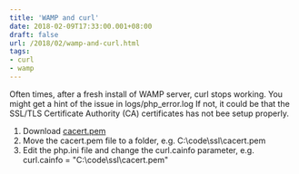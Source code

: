 ```yaml
---
title: 'WAMP and curl'
date: 2018-02-09T17:33:00.001+08:00
draft: false
url: /2018/02/wamp-and-curl.html
tags:
- curl
- wamp
---
```


Often times, after a fresh install of WAMP server, curl stops working. You might get a hint of the issue in logs/php\_error.log If not, it could be that the SSL/TLS Certificate Authority (CA) certificates has not bee setup properly.

1.  Download [cacert.pem](https://curl.haxx.se/ca/cacert.pem)
2.  Move the cacert.pem file to a folder, e.g. C:\\code\\ssl\\cacert.pem
3.  Edit the php.ini file and change the curl.cainfo parameter, e.g. curl.cainfo = "C:\\code\\ssl\\cacert.pem"